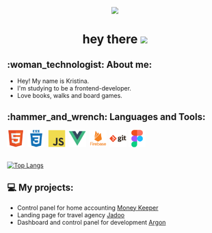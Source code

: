 <div id="header" align="center">
  <img src="https://media.giphy.com/media/M9gbBd9nbDrOTu1Mqx/giphy.gif" width="100"/>
  <h1>
  hey there
  <img src="https://media.giphy.com/media/hvRJCLFzcasrR4ia7z/giphy.gif" width="30px"/>
  </h1>
</div>
<div>
<h2> :woman_technologist: About me: </h2>
  <ul>
    <li>Hey! My name is Kristina.</li>
    <li>I'm studying to be a frontend-developer.</li>
    <li>Love books, walks and board games.</li>
  </ul>
<h2> :hammer_and_wrench: Languages and Tools: </h2>
  <img src="https://github.com/devicons/devicon/blob/master/icons/html5/html5-original.svg" title="HTML5" alt="HTML" width="40" height="40"/>&nbsp;
  <img src="https://github.com/devicons/devicon/blob/master/icons/css3/css3-plain-wordmark.svg"  title="CSS3" alt="CSS" width="40" height="40"/>&nbsp;
  <img src="https://github.com/devicons/devicon/blob/master/icons/javascript/javascript-original.svg" title="JavaScript" alt="JavaScript" width="40" height="40"/>&nbsp;
  <img src="https://github.com/devicons/devicon/blob/master/icons/vuejs/vuejs-original.svg" title="Vue.js" alt="Vue.j" width="40" height="40"/>&nbsp;
  <img src="https://github.com/devicons/devicon/blob/master/icons/firebase/firebase-plain-wordmark.svg" title="Firebase" alt="Firebase" width="40" height="40"/>&nbsp;
  <img src="https://github.com/devicons/devicon/blob/master/icons/git/git-original-wordmark.svg" title="Git" alt="Git" width="40" height="40"/>
  <img src="https://github.com/devicons/devicon/blob/master/icons/figma/figma-original.svg" title="Figma" alt="Figma" width="40" height="40"/>
</div>
<br>

[![Top Langs](https://github-readme-stats.vercel.app/api/top-langs/?username=maltseva-k&layout=compact)](https://github.com/anuraghazra/github-readme-stats)

<h2> 💻 My projects: </h2>
<ul>
  <li> Control panel for home accounting
    <a href="https://maltseva-k.github.io/Money-Keeper/">Money Keeper</a>
  </li>
  <li> Landing page for travel agency
    <a href="https://maltseva-k.github.io/travel-agency/">Jadoo</a>
  </li>
  <li> Dashboard and control panel for development
    <a href="https://maltseva-k.github.io/argon/">Argon</a>
  </li>
 </ul>
